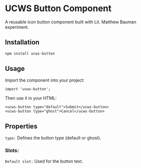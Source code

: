 # UCWS Button Component

A reusable icon button component built with Lit. Matthew Bauman experiment.

## Installation

```bash
npm install ucws-button
```

## Usage
Import the component into your project:

```
import 'ucws-button';
```
Then use it in your HTML:
```
<ucws-button type="default">Submit</ucws-button>
<ucws-button type="ghost">Cancel</ucws-button>
```
## Properties
`type:` Defines the button type (default or ghost).
### Slots:
`Default slot:` Used for the button text.
